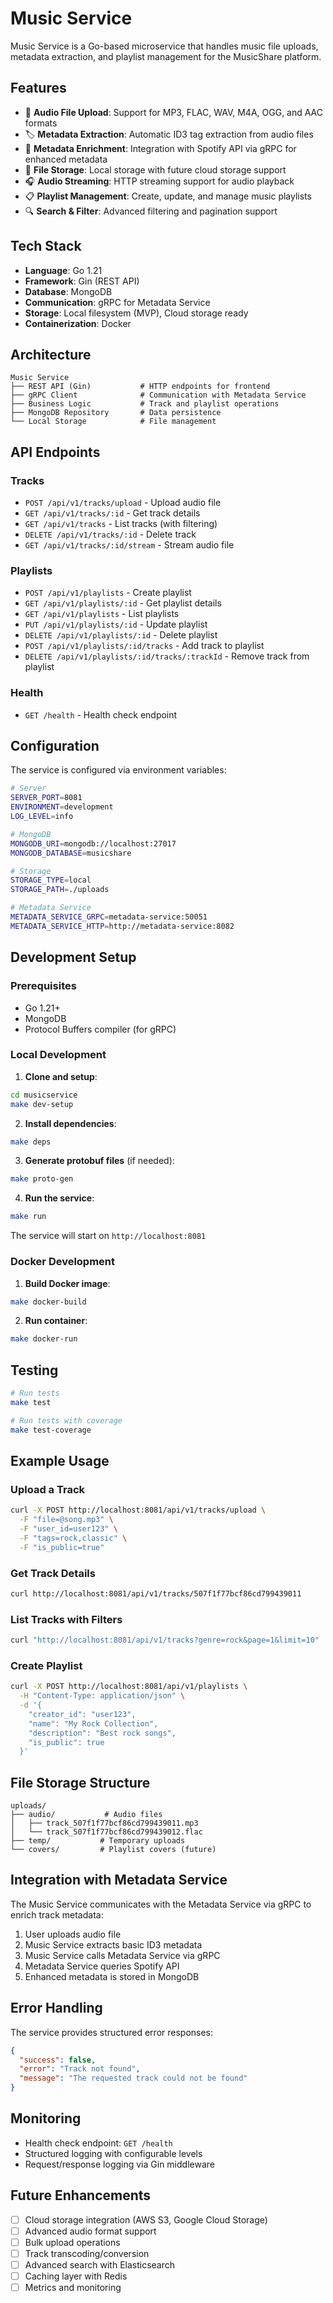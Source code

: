 # Music Service

Music Service is a Go-based microservice that handles music file uploads, metadata extraction, and playlist management for the MusicShare platform.

## Features

- 🎵 **Audio File Upload**: Support for MP3, FLAC, WAV, M4A, OGG, and AAC formats
- 🏷️ **Metadata Extraction**: Automatic ID3 tag extraction from audio files  
- 🎯 **Metadata Enrichment**: Integration with Spotify API via gRPC for enhanced metadata
- 📁 **File Storage**: Local storage with future cloud storage support
- 🎧 **Audio Streaming**: HTTP streaming support for audio playback
- 📋 **Playlist Management**: Create, update, and manage music playlists
- 🔍 **Search & Filter**: Advanced filtering and pagination support

## Tech Stack

- **Language**: Go 1.21
- **Framework**: Gin (REST API)
- **Database**: MongoDB
- **Communication**: gRPC for Metadata Service
- **Storage**: Local filesystem (MVP), Cloud storage ready
- **Containerization**: Docker

## Architecture

```
Music Service
├── REST API (Gin)           # HTTP endpoints for frontend
├── gRPC Client              # Communication with Metadata Service
├── Business Logic           # Track and playlist operations
├── MongoDB Repository       # Data persistence
└── Local Storage            # File management
```

## API Endpoints

### Tracks
- `POST /api/v1/tracks/upload` - Upload audio file
- `GET /api/v1/tracks/:id` - Get track details
- `GET /api/v1/tracks` - List tracks (with filtering)
- `DELETE /api/v1/tracks/:id` - Delete track
- `GET /api/v1/tracks/:id/stream` - Stream audio file

### Playlists
- `POST /api/v1/playlists` - Create playlist
- `GET /api/v1/playlists/:id` - Get playlist details
- `GET /api/v1/playlists` - List playlists
- `PUT /api/v1/playlists/:id` - Update playlist
- `DELETE /api/v1/playlists/:id` - Delete playlist
- `POST /api/v1/playlists/:id/tracks` - Add track to playlist
- `DELETE /api/v1/playlists/:id/tracks/:trackId` - Remove track from playlist

### Health
- `GET /health` - Health check endpoint

## Configuration

The service is configured via environment variables:

```bash
# Server
SERVER_PORT=8081
ENVIRONMENT=development
LOG_LEVEL=info

# MongoDB
MONGODB_URI=mongodb://localhost:27017
MONGODB_DATABASE=musicshare

# Storage
STORAGE_TYPE=local
STORAGE_PATH=./uploads

# Metadata Service
METADATA_SERVICE_GRPC=metadata-service:50051
METADATA_SERVICE_HTTP=http://metadata-service:8082
```

## Development Setup

### Prerequisites
- Go 1.21+
- MongoDB
- Protocol Buffers compiler (for gRPC)

### Local Development

1. **Clone and setup**:
```bash
cd musicservice
make dev-setup
```

2. **Install dependencies**:
```bash
make deps
```

3. **Generate protobuf files** (if needed):
```bash
make proto-gen
```

4. **Run the service**:
```bash
make run
```

The service will start on `http://localhost:8081`

### Docker Development

1. **Build Docker image**:
```bash
make docker-build
```

2. **Run container**:
```bash
make docker-run
```

## Testing

```bash
# Run tests
make test

# Run tests with coverage
make test-coverage
```

## Example Usage

### Upload a Track
```bash
curl -X POST http://localhost:8081/api/v1/tracks/upload \
  -F "file=@song.mp3" \
  -F "user_id=user123" \
  -F "tags=rock,classic" \
  -F "is_public=true"
```

### Get Track Details
```bash
curl http://localhost:8081/api/v1/tracks/507f1f77bcf86cd799439011
```

### List Tracks with Filters
```bash
curl "http://localhost:8081/api/v1/tracks?genre=rock&page=1&limit=10"
```

### Create Playlist
```bash
curl -X POST http://localhost:8081/api/v1/playlists \
  -H "Content-Type: application/json" \
  -d '{
    "creator_id": "user123",
    "name": "My Rock Collection",
    "description": "Best rock songs",
    "is_public": true
  }'
```

## File Storage Structure

```
uploads/
├── audio/           # Audio files
│   ├── track_507f1f77bcf86cd799439011.mp3
│   └── track_507f1f77bcf86cd799439012.flac
├── temp/           # Temporary uploads
└── covers/         # Playlist covers (future)
```

## Integration with Metadata Service

The Music Service communicates with the Metadata Service via gRPC to enrich track metadata:

1. User uploads audio file
2. Music Service extracts basic ID3 metadata
3. Music Service calls Metadata Service via gRPC
4. Metadata Service queries Spotify API
5. Enhanced metadata is stored in MongoDB

## Error Handling

The service provides structured error responses:

```json
{
  "success": false,
  "error": "Track not found",
  "message": "The requested track could not be found"
}
```

## Monitoring

- Health check endpoint: `GET /health`
- Structured logging with configurable levels
- Request/response logging via Gin middleware

## Future Enhancements

- [ ] Cloud storage integration (AWS S3, Google Cloud Storage)
- [ ] Advanced audio format support
- [ ] Bulk upload operations
- [ ] Track transcoding/conversion
- [ ] Advanced search with Elasticsearch
- [ ] Caching layer with Redis
- [ ] Metrics and monitoring